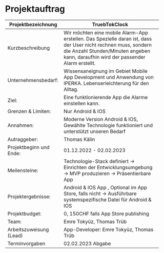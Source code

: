 # Projektauftrag

| Projektbezeichnung | TruebTokClock  |
|---|---|
| Kurzbeschreibung |  Wir möchten eine mobile Alarm-App erstellen. Das Spezielle daran ist, dass der User nicht rechnen muss, sondern die Anzahl Stunden/Minuten angeben kann, daraufhin wird der passender Alarm erstellt.|
|  Unternehmensbedarf: | Wissensaneignung im Gebiet Mobile App Development und Anwendung von IPERKA. Lebenserleichterung für den Alltag.  |
|  Ziel: | Eine funktionierende App die Alarme einstellen kann.  |
|  Grenzen & Limiten: | Nur Android & IOS |
|  Annahmen: |  Moderne Version Android & IOS, Gewählte Technologie funktioniert und unterstützt unseren Bedarf  |
|  Autraggeber: |  Thomas Kälin |
| Projektbeginn und Ende:  | 01.12.2022 - 02.02.2023  |
  Meilensteine: | Technologie-Stack definiert ->  Einrichten der Entwicklungsumgebung ->  MVP produzieren -> Präsentierbare App   |
|  Projektergebnisse: |  Android & IOS App  , Optional im App Store, falls nicht -> Ausführbare systemspezifische Datei für Android & IOS |
| Projektbudget:  |  0, 150CHF falls App Store publishing |
|  Team: |  Emre Tokyüz, Thomas Trüb |
|  Arbeitszuweisung (Lead) | App-Developer: Emre Tokyüz, Thomas Trüb  |
|  Terminvorgaben | 02.02.2023 Abgabe  |
